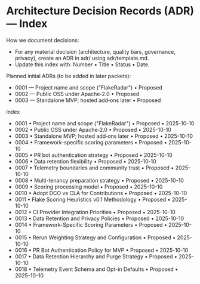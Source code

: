 # Architecture Decision Records (ADR) — Index

How we document decisions:
- For any material decision (architecture, quality bars, governance, privacy), create an ADR in adr/ using adr/template.md.
- Update this index with: Number • Title • Status • Date.

Planned initial ADRs (to be added in later packets):
- 0001 — Project name and scope ("FlakeRadar") • Proposed
- 0002 — Public OSS under Apache‑2.0 • Proposed
- 0003 — Standalone MVP; hosted add‑ons later • Proposed

Index
- 0001 • Project name and scope ("FlakeRadar") • Proposed • 2025-10-10
- 0002 • Public OSS under Apache‑2.0 • Proposed • 2025-10-10
- 0003 • Standalone MVP; hosted add‑ons later • Proposed • 2025-10-10
- 0004 • Framework-specific scoring parameters • Proposed • 2025-10-10
- 0005 • PR bot authentication strategy • Proposed • 2025-10-10
- 0006 • Data retention flexibility • Proposed • 2025-10-10
- 0007 • Telemetry boundaries and community trust • Proposed • 2025-10-10
- 0008 • Multi-tenancy preparation strategy • Proposed • 2025-10-10
- 0009 • Scoring processing model • Proposed • 2025-10-10
- 0010 • Adopt DCO vs CLA for Contributions • Proposed • 2025-10-10
- 0011 • Flake Scoring Heuristics v0.1 Methodology • Proposed • 2025-10-10
- 0012 • CI Provider Integration Priorities • Proposed • 2025-10-10
- 0013 • Data Retention and Privacy Policies • Proposed • 2025-10-10
- 0014 • Framework-Specific Scoring Parameters • Proposed • 2025-10-10
- 0015 • Rerun Weighting Strategy and Configuration • Proposed • 2025-10-10
- 0016 • PR Bot Authentication Policy for MVP • Proposed • 2025-10-10
- 0017 • Data Retention Hierarchy and Purge Strategy • Proposed • 2025-10-10
- 0018 • Telemetry Event Schema and Opt-in Defaults • Proposed • 2025-10-10